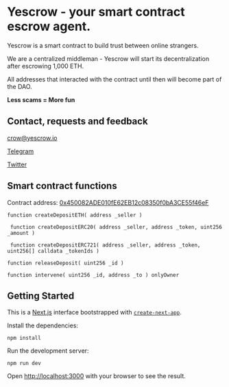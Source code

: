 # Yescrow - your smart contract escrow agent. 

Yescrow is a smart contract to build trust between online strangers. 

We are a centralized middleman - Yescrow will start its decentralization after escrowing 1,000 ETH.

All addresses that interacted with the contract until then will become part of the DAO.

**Less scams = More fun**

## Contact, requests and feedback

crow@yescrow.io

<a href="t.me/sunsakis">Telegram</a>

<a href="twitter.com/yescrowio">Twitter</a>

## Smart contract functions

Contract address: <a href="https://etherscan.io/address/0x450082ADE010fE62EB12c08350f0bA3CE55f46eF">0x450082ADE010fE62EB12c08350f0bA3CE55f46eF</a>

```
function createDepositETH( address _seller )
```
```
 function createDepositERC20( address _seller, address _token, uint256 _amount )
```
```
 function createDepositERC721( address _seller, address _token, uint256[] calldata _tokenIds )
```
```
function releaseDeposit( uint256 _id )
```
```
function intervene( uint256 _id, address _to ) onlyOwner
```

## Getting Started

This is a [Next.js](https://nextjs.org/) interface bootstrapped with [`create-next-app`](https://github.com/vercel/next.js/tree/canary/packages/create-next-app).

Install the dependencies:

```
npm install
```

Run the development server:

```
npm run dev
```

Open [http://localhost:3000](http://localhost:3000) with your browser to see the result.

